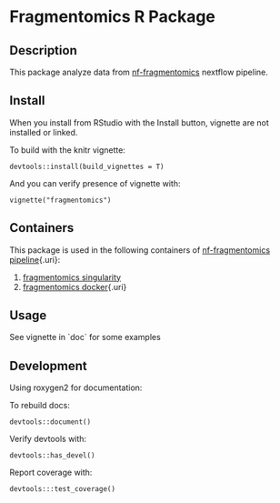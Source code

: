 # Fragmentomics R Package

## Description

This package analyze data from [nf-fragmentomics](https://github.com/sottorivalab/nf-fragmentomics) nextflow pipeline.

## Install

When you install from RStudio with the Install button, vignette are not installed or linked.

To build with the knitr vignette:

```         
devtools::install(build_vignettes = T)
```

And you can verify presence of vignette with:

```         
vignette("fragmentomics")
```

## Containers

This package is used in the following containers of [nf-fragmentomics pipeline](https://github.com/sottorivalab/nf-fragmentomics){.uri}:

1.  [fragmentomics singularity](https://cloud.sylabs.io/library/tucano/fragmentomics/fragmentomics_peak_stats)
2.  [fragmentomics docker](https://hub.docker.com/r/tucano/fragmentomics_peak_stats){.uri}

## Usage

See vignette in \`doc\` for some examples

## Development

Using roxygen2 for documentation:

To rebuild docs:

```         
devtools::document()
```

Verify devtools with:

```         
devtools::has_devel()
```

Report coverage with:

```         
devtools:::test_coverage()
```
